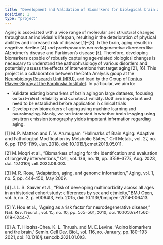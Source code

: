 ```yaml
---
title: "Development and Validation of Biomarkers for biological brain aging"
position: 1
type: "project"
---
```


Aging is associated with a wide range of molecular and structural changes throughout an individual's lifespan, resulting in the deterioration of physical abilities and increased risk of disease [1]–[3]. In the brain, aging results in cognitive decline [4] and predisposes to neurodegenerative disorders like Alzheimer’s disease and Parkinson’s disease [5]. Therefore, developing biomarkers capable of robustly capturing age-related biological changes is necessary to understand the pathophysiology of various disorders and potentially assess the effects of interventions that target aging [2], [6].
This project is a collaboration between the Data Analysis group at the [Neurobiology Research Unit (NRU)](https://nru.dk/index.php), and lead by the Group of [Pontus Plavén-Sigray at the Karolinska Institutet](https://sigray-lab.github.io/sigray_lab_website/). In particular, we aim to:

- Validate existing biomarkers of brain aging on large datasets, focusing on test-retest reliability and construct validity. Both are important and need to be established before application in clinical trials
- Develop new biomarkers of aging using machine learning and neuroimaging. Mainly, we are interested in whether brain imaging using positron emission tomography yields important information regarding aging.

[1] M. P. Mattson and T. V. Arumugam, “Hallmarks of Brain Aging: Adaptive and Pathological Modification by Metabolic States,” Cell Metab., vol. 27, no. 6, pp. 1176–1199, Jun. 2018, doi: 10.1016/j.cmet.2018.05.011.

[2] M. Moqri et al., “Biomarkers of aging for the identification and evaluation of longevity interventions,” Cell, vol. 186, no. 18, pp. 3758–3775, Aug. 2023, doi: 10.1016/j.cell.2023.08.003.

[3] M. R. Rose, “Adaptation, aging, and genomic information,” Aging, vol. 1, no. 5, pp. 444–450, May 2009.

[4] J. L. S. Sauver et al., “Risk of developing multimorbidity across all ages in an historical cohort study: differences by sex and ethnicity,” BMJ Open, vol. 5, no. 2, p. e006413, Feb. 2015, doi: 10.1136/bmjopen-2014-006413.

[5] Y. Hou et al., “Ageing as a risk factor for neurodegenerative disease,” Nat. Rev. Neurol., vol. 15, no. 10, pp. 565–581, 2019, doi: 10.1038/s41582-019-0244-7.

[6] A. T. Higgins-Chen, K. L. Thrush, and M. E. Levine, “Aging biomarkers and the brain,” Semin. Cell Dev. Biol., vol. 116, no. January, pp. 180–193, 2021, doi: 10.1016/j.semcdb.2021.01.003.